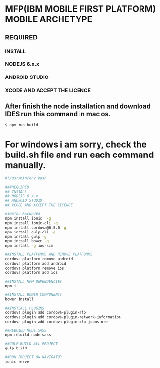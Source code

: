 #  MFP(IBM MOBILE FIRST PLATFORM) MOBILE ARCHETYPE

## REQUIRED
### INSTALL
### NODEJS 6.x.x
### ANDROID STUDIO
### XCODE AND ACCEPT THE LICENCE 

## After finish the node installation and download IDES run this command in mac os.

```javascript
$ npm run build
```

# For windows i am sorry, check the build.sh file and run each command manually.

```bash
#!/usr/bin/env bash

###REQUIRED
## INSTALL
## NODEJS 6.x.x
## ANDROID STUDIO
## XCODE AND ACCEPT THE LICENCE

#INSTAL PACKAGES
npm install ionic  -g
npm install ionic-cli -g
npm install cordova@6.5.0 -g
npm install gulp-cli -g
npm install gulp -g
npm install bower -g
npm install -g ios-sim

##INSTALL PLATFORMS AND REMOVE PLATFORMS
cordova platform remove android
cordova platform add android
cordova platform remove ios
cordova platform add ios

##INSTALL NPM DEPENDENCIES
npm i

##INSTALL BOWER COMPONENTS
bower install

##INSTSALL PLUGINS
cordova plugin add cordova-plugin-mfp
cordova plugin add cordova-plugin-network-information
cordova plugin add cordova-plugin-mfp-jsonstore

##REBUILD NODE SASS
npm rebuild node-sass

##GULP BUILD ALL PROJECT
gulp build

##RUN PROJECT ON NAVIGATOR
ionic serve
```
